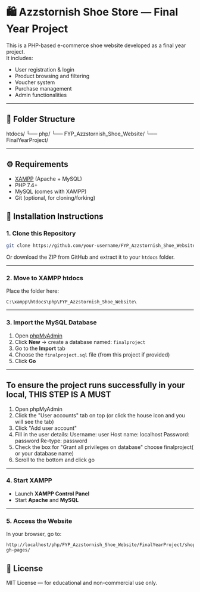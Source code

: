 # 🛍️ Azzstornish Shoe Store — Final Year Project

This is a PHP-based e-commerce shoe website developed as a final year project.  
It includes:
- User registration & login
- Product browsing and filtering
- Voucher system
- Purchase management
- Admin functionalities

---
## 📂 Folder Structure

htdocs/
└── php/
└── FYP_Azzstornish_Shoe_Website/
└── FinalYearProject/

---

## ⚙️ Requirements

- [XAMPP](https://www.apachefriends.org/) (Apache + MySQL)
- PHP 7.4+
- MySQL (comes with XAMPP)
- Git (optional, for cloning/forking)

## 🚀 Installation Instructions

### 1. Clone this Repository

```bash
git clone https://github.com/your-username/FYP_Azzstornish_Shoe_Website.git
```

Or download the ZIP from GitHub and extract it to your `htdocs` folder.

---

### 2. Move to XAMPP htdocs

Place the folder here:
```
C:\xampp\htdocs\php\FYP_Azzstornish_Shoe_Website\
```

---
### 3. Import the MySQL Database

1. Open [phpMyAdmin](http://localhost/phpmyadmin)
2. Click **New** → create a database named: `finalproject`
3. Go to the **Import** tab
4. Choose the `finalproject.sql` file (from this project if provided)
5. Click **Go**
---

## To ensure the project runs successfully in your local, THIS STEP IS A MUST 

1. Open phpMyAdmin
2. Click the "User accounts" tab on top (or click the house icon and you will see the tab)
3. Click "Add user account"
4. Fill in the user details:
   Username: user
   Host name: localhost
   Password: password
   Re-type: password
5. Check the box for "Grant all privileges on database"
   choose finalproject( or your database name)
6. Scroll to the bottom and click go

---

### 4. Start XAMPP

- Launch **XAMPP Control Panel**
- Start **Apache** and **MySQL**

---

### 5. Access the Website

In your browser, go to:

```
http://localhost/php/FYP_Azzstornish_Shoe_Website/FinalYearProject/shoppers-gh-pages/
```

## 📄 License

MIT License — for educational and non-commercial use only.
